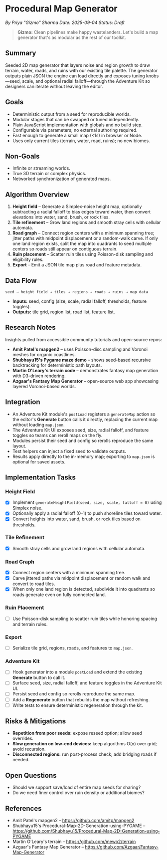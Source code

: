 # Procedural Map Generator

*By Priya "Gizmo" Sharma*
*Date: 2025-09-04*
*Status: Draft*

> **Gizmo:** Clean pipelines make happy wastelanders. Let's build a map generator that's as modular as the rest of our toolkit.

## Summary

Seeded 2D map generator that layers noise and region growth to draw terrain, water, roads, and ruins with our existing tile palette. The generator outputs plain JSON the engine can load directly and exposes tuning knobs—seed, scale, and optional radial falloff—through the Adventure Kit so designers can iterate without leaving the editor.

## Goals

- Deterministic output from a seed for reproducible worlds.
- Modular stages that can be swapped or tuned independently.
- Plain JavaScript implementation with globals and no build step.
- Configurable via parameters; no external authoring required.
- Fast enough to generate a small map (<1s) in browser or Node.
- Uses only current tiles (terrain, water, road, ruins); no new biomes.

## Non-Goals

- Infinite or streaming worlds.
- True 3D terrain or complex physics.
- Networked synchronization of generated maps.

## Algorithm Overview

1. **Height field** – Generate a Simplex-noise height map, optionally subtracting a radial falloff to bias edges toward water, then convert elevations into water, sand, brush, or rock tiles.
2. **Tile refinement** – Grow land regions and smooth stray cells with cellular automata.
3. **Road graph** – Connect region centers with a minimum spanning tree; jitter paths with midpoint displacement or a random-walk carve. If only one land region exists, split the map into quadrants to seed multiple centers so roads still appear on contiguous terrain.
4. **Ruin placement** – Scatter ruin tiles using Poisson-disk sampling and eligibility rules.
5. **Export** – Emit a JSON tile map plus road and feature metadata.

## Data Flow

```
seed → height field → tiles → regions → roads → ruins → map data
```

- **Inputs:** seed, config (size, scale, radial falloff, thresholds, feature toggles).
- **Outputs:** tile grid, region list, road list, feature list.

## Research Notes

Insights pulled from accessible community tutorials and open-source repos:

- **Amit Patel's mapgen2** – uses Poisson-disc sampling and Voronoi meshes for organic coastlines.
- **Shubhayu15's Pygame maze demo** – shows seed-based recursive backtracking for deterministic path layouts.
- **Martin O'Leary's terrain code** – demonstrates fantasy map generation with D3-driven rendering.
- **Azgaar's Fantasy Map Generator** – open-source web app showcasing layered Voronoi-based worlds.

## Integration

- An Adventure Kit module's `postLoad` registers a `generateMap` action so the editor's **Generate** button calls it directly, replacing the current map without loading `map.json`.
- The Adventure Kit UI exposes seed, size, radial falloff, and feature toggles so teams can reroll maps on the fly.
- Modules persist their seed and config so rerolls reproduce the same layout.
- Test helpers can inject a fixed seed to validate outputs.
- Results apply directly to the in-memory map; exporting to `map.json` is optional for saved assets.

## Implementation Tasks

### Height Field
- [x] Implement `generateHeightField(seed, size, scale, falloff = 0)` using Simplex noise.
- [x] Optionally apply a radial falloff (0–1) to push shoreline tiles toward water.
- [x] Convert heights into water, sand, brush, or rock tiles based on thresholds.

### Tile Refinement
- [x] Smooth stray cells and grow land regions with cellular automata.

### Road Graph
- [x] Connect region centers with a minimum spanning tree.
- [x] Carve jittered paths via midpoint displacement or random walk and convert to road tiles.
- [x] When only one land region is detected, subdivide it into quadrants so roads generate even on fully connected land.

### Ruin Placement
- [ ] Use Poisson-disk sampling to scatter ruin tiles while honoring spacing and terrain rules.

### Export
- [ ] Serialize tile grid, regions, roads, and features to `map.json`.

### Adventure Kit
- [ ] Hook generator into a module `postLoad` and extend the existing **Generate** button to call it.
- [ ] Surface seed, size, radial falloff, and feature toggles in the Adventure Kit UI.
- [ ] Persist seed and config so rerolls reproduce the same map.
- [ ] Add a **Regenerate** button that rebuilds the map without refreshing.
- [ ] Write tests to ensure deterministic regeneration through the kit.

## Risks & Mitigations

- **Repetition from poor seeds:** expose reseed option; allow seed overrides.
- **Slow generation on low-end devices:** keep algorithms O(n) over grid; avoid recursion.
- **Disconnected regions:** run post-process check; add bridging roads if needed.

## Open Questions

- Should we support save/load of entire map seeds for sharing?
- Do we need finer control over ruin density or additional biomes?

## References

- Amit Patel's mapgen2 – https://github.com/amitp/mapgen2
- Shubhayu15's Procedural-Map-2D-Generation-using-PYGAME – https://github.com/Shubhayu15/Procedural-Map-2D-Generation-using-PYGAME
- Martin O'Leary's terrain – https://github.com/mewo2/terrain
- Azgaar's Fantasy Map Generator – https://github.com/Azgaar/Fantasy-Map-Generator
